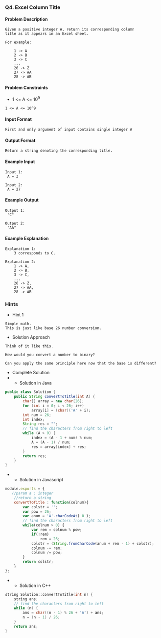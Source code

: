### Q4. Excel Column Title
#### Problem Description
```text
Given a positive integer A, return its corresponding column 
title as it appears in an Excel sheet.

For example:

    1 -> A
    2 -> B
    3 -> C
    ...
    26 -> Z
    27 -> AA
    28 -> AB 
```
#### Problem Constraints
* <p>1 &lt;= A &lt;= 10<sup>9</sup></p>
```text
1 <= A <= 10^9
```
#### Input Format
```text
First and only argument of input contains single integer A
```
#### Output Format
```text
Return a string denoting the corresponding title.
```
#### Example Input
```text
Input 1:
 A = 3

Input 2:
 A = 27
```
#### Example Output
```text
Output 1:
 "C"

Output 2:
 "AA"
```
#### Example Explanation
```text
Explanation 1:
    3 corresponds to C.

Explanation 2:
    1 -> A,
    2 -> B,
    3 -> C,
    ...
    26 -> Z,
    27 -> AA,
    28 -> AB 
```
### Hints
* Hint 1
```text
Simple math.
This is just like base 26 number conversion.
```
* Solution Approach
```text
Think of it like this.

How would you convert a number to binary?

Can you apply the same principle here now that the base is different?
```
* Complete Solution
* * Solution in Java
```java
public class Solution {
    public String convertToTitle(int A) {
        char[] array = new char[26];
        for (int i = 0; i < 26; i++)
            array[i] = (char)('A' + i);
        int num = 26;
        int index;
        String res = "";
        // find the characters from right to left
        while (A > 0) {
            index = (A - 1 + num) % num;
            A = (A - 1) / num;
            res = array[index] + res;
        }
        return res;
    }
}
```
* * Solution in Javascript
```javascript
module.exports = { 
   //param a : integer
    //return a string
	convertToTitle : function(colnum){
        var colstr = '';
        var pow = 26;
        var anum = 'A'.charCodeAt( 0 );
        // find the characters from right to left
        while(colnum > 0) {
            var rem = colnum % pow;
            if(!rem)
                rem = 26;
            colstr = (String.fromCharCode(anum + rem - 1) + colstr);
            colnum -= rem;
            colnum /= pow;
        }
        return colstr;
	}
};
```
* * Solution in C++
```cpp
string Solution::convertToTitle(int n) {
    string ans;
    // find the characters from right to left
    while (n) {
        ans = char((n - 1) % 26 + 'A') + ans;
        n = (n - 1) / 26;
    }
    return ans;
}
```

